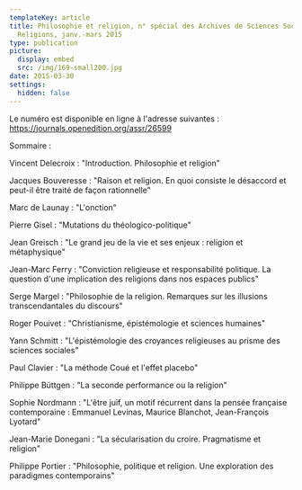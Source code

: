 ```yaml
---
templateKey: article
title: Philosophie et religion, n° spécial des Archives de Sciences Sociales des
  Religions, janv.-mars 2015
type: publication
picture:
  display: embed
  src: /img/169-small200.jpg
date: 2015-03-30
settings:
  hidden: false
---
```

Le numéro est disponible en ligne à l'adresse suivantes : https://journals.openedition.org/assr/26599

Sommaire :

Vincent Delecroix : "Introduction. Philosophie et religion"

Jacques Bouveresse : "Raison et religion. En quoi consiste le désaccord et peut-il être traité de façon rationnelle"

Marc de Launay : "L'onction"

Pierre Gisel : "Mutations du théologico-politique"

Jean Greisch : "Le grand jeu de la vie et ses enjeux : religion et métaphysique"

Jean-Marc Ferry : "Conviction religieuse et responsabilité politique. La question d'une implication des religions dans nos espaces publics"

Serge Margel : "Philosophie de la religion. Remarques sur les illusions transcendantales du discours"

Roger Pouivet : "Christianisme, épistémologie et sciences humaines"

Yann Schmitt : "L'épistémologie des croyances religieuses au prisme des sciences sociales"

Paul Clavier : "La méthode Coué et l'effet placebo"

Philippe Büttgen : "La seconde performance ou la religion"

Sophie Nordmann : "L'être juif, un motif récurrent dans la pensée française contemporaine : Emmanuel Levinas, Maurice Blanchot, Jean-François Lyotard"

Jean-Marie Donegani : "La sécularisation du croire. Pragmatisme et religion"

Philippe Portier : "Philosophie, politique et religion. Une exploration des paradigmes contemporains"